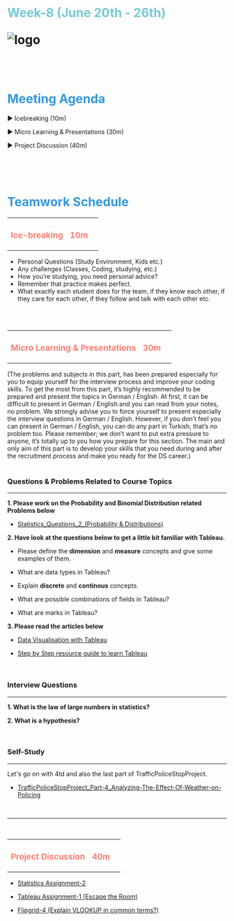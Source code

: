 <h1><strong><span style="color: #77C8D5;">Week-8 (June 20th - 26th)</strong></span>

![logo]([ds_agenda_logo.png](https://github.com/clarusway/DS-DE-0222-Students/blob/main/2-%20Weekly%20Agendas/ds_agenda_logo.png))

<br>


<h1><strong><span style="color: #3498DB;">Meeting Agenda</strong></h1></span>

<span class="c16 c30">▶ </span><span
class="c42 c82">Icebreaking (10m)</span><span class="c16 c23"> </span>

<span class="c16 c30">▶ </span><span
class="c42 c82">Micro Learning & Presentations (30m)</span><span class="c46 c42 c48"> </span>


<span class="c30">▶ </span><span class="c46 c48 c42">Project Discussion (40m)</span>

<br>
<br>
<br>

<div style="page-break-after: always;"></div>

<h1><strong><span style="color: #3498DB;">Teamwork Schedule</strong></h1></span>

<table style= "width:100%;">
                <tr>
                <td style="color: #FA8072; text-align:left "><h3><strong><p>Ice-breaking</td>
                <td style="color: #FA8072; text-align:right;"><h3><strong><p>10m</p><td>                </tr>
</table>

- Personal Questions (Study Environment, Kids etc.) 
- Any challenges (Classes, Coding, studying, etc.) 
- How you’re studying, you need personal advice? 
- Remember that practice makes perfect. 
- What exactly each student does for the team, if they know each other, if they care for each other, if they follow and talk with each other etc. 

<br>
<br>

<table style= "width:100%;">
                <tr>
                <td style="color: #FA8072; text-align:left "><h3><strong><p>Micro Learning & Presentations</td>
                <td style="color: #FA8072; text-align:right;"><h3><strong><p>30m</p><td>                </tr>
</table>
(The problems and subjects in this part, has been prepared especially for you to equip yourself for the interview process and improve your coding skills.
To get the most from this part, it’s highly recommended to be prepared and present the topics in German / English.
At first, it can be difficult to present in German / English and you can read from your notes, no problem.
We strongly advise you to force yourself to present especially the interview questions in German / English.
However, if you don’t feel you can present in German / English, you can do any part in Turkish, that’s no problem too.
Please remember; we don’t want to put extra pressure to anyone, it’s totally up to you how you prepare for this section.
The main and only aim of this part is to develop your skills that you need during and after the recruitment process and make you ready for the DS career.)
<br><br>

<h3><strong>Questions & Problems Related to Course Topics</strong></h4>
<hr>

**1. Please work on the Probability and Binomial Distribution related Problems below**

- [Statistics_Questions_2_(Probability & Distributions)](https://github.com/clarusway/DS-DE-0222-Students/blob/main/2-%20Weekly%20Agendas/Week_8/Statistics_Questions_2_(Probability%20%26%20Distributions)_Student.ipynb)

                  
**2. Have look at the questions below to get a little bit familiar with Tableau.**
                  
- Please define the <b>dimension</b> and <b>measure</b> concepts and give some examples of them.

- What are data types in Tableau?

- Explain <b>discrete</b> and <b>continous</b> concepts.

- What are possible combinations of fields in Tableau?

- What are marks in Tableau?
                  

**3. Please read the articles below**
                  
- [Data Visualisation with Tableau](https://pandeyparul.medium.com/data-visualisation-with-tableau-150f99a39bba)
                  
- [Step by Step resource guide to learn Tableau](https://www.analyticsvidhya.com/learning-paths-data-science-business-analytics-business-intelligence-big-data/tableau-learning-path/)

                  
                  
<br>
<h3><strong>Interview Questions</strong></h4>
<hr>

**1. What is the law of large numbers in statistics?**
<br>

**2. What is a hypothesis?**



<br>
<h3><strong>Self-Study</strong></h4>
<hr>

Let's go on with 4td and also the last part of TrafficPoliceStopProject.  
                  
- [TrafficPoliceStopProject_Part-4_Analyzing-The-Effect-Of-Weather-on-Policing](https://github.com/clarusway/DS-DE-0222-Students/blob/main/2-%20Weekly%20Agendas/Week_8/TrafficPoliceStopProject_Part-4_Analyzing-The-Effect-Of-Weather-on-Policing_Student.ipynb)   



<br>

<hr>

<br>
<table style= "width:100%;">
                <tr>
                <td style="color: #FA8072; text-align:left "><h3><strong><p>Project Discussion</td>
                <td style="color: #FA8072; text-align:right;"><h3><strong><p>40m</p><td>                </tr>
                
</table>



                
- [Statistics Assignment-2](https://lms.clarusway.com/course/view.php?id=42) <br> 
                  
- [Tableau Assignment-1 (Escape the Room)](https://lms.clarusway.com/course/view.php?id=42) <br> 
                  
- [Flipgrid-4 (Explain VLOOKUP in common terms?)](https://flipgrid.com/b8ef58dc) <br>


